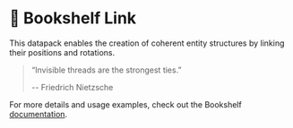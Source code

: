 # 🔗 Bookshelf Link

This datapack enables the creation of coherent entity structures by linking their positions and rotations.

> “Invisible threads are the strongest ties.”
>
> -- Friedrich Nietzsche

For more details and usage examples, check out the Bookshelf [documentation](https://docs.mcbookshelf.dev/en/latest/modules/link.html).
